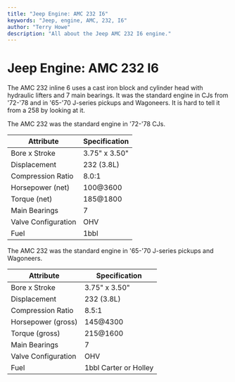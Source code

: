 ```yaml
---
title: "Jeep Engine: AMC 232 I6"
keywords: "Jeep, engine, AMC, 232, I6"
author: "Terry Howe"
description: "All about the Jeep AMC 232 I6 engine."
---
```

# Jeep Engine: AMC 232 I6

The AMC 232 inline 6 uses a cast iron block and cylinder head with hydraulic lifters and 7 main bearings. It was the standard engine in CJs from '72-'78 and in '65-'70 J-series pickups and Wagoneers. It is hard to tell it from a 258 by looking at it.

The AMC 232 was the standard engine in '72-'78 CJs.

| Attribute           | Specification |
|---------------------|---------------|
| Bore x Stroke       | 3.75" x 3.50" |
| Displacement        | 232 (3.8L)    |
| Compression Ratio   | 8.0:1         |
| Horsepower (net)    | 100@3600      |
| Torque (net)        | 185@1800      |
| Main Bearings       | 7             |
| Valve Configuration | OHV           |
| Fuel                | 1bbl          |  
  
The AMC 232 was the standard engine in '65-'70 J-series pickups and Wagoneers.

| Attribute           | Specification         |
|---------------------|-----------------------|
| Bore x Stroke       | 3.75" x 3.50"         |
| Displacement        | 232 (3.8L)            |
| Compression Ratio   | 8.5:1                 |
| Horsepower (gross)  | 145@4300              |
| Torque (gross)      | 215@1600              |
| Main Bearings       | 7                     |
| Valve Configuration | OHV                   |
| Fuel                | 1bbl Carter or Holley |